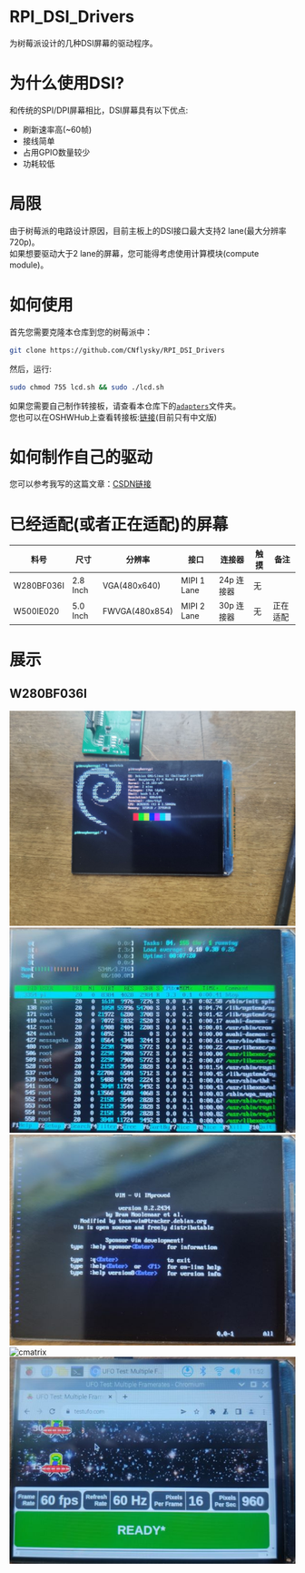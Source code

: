 # RPI_DSI_Drivers
为树莓派设计的几种DSI屏幕的驱动程序。

# 为什么使用DSI?

和传统的SPI/DPI屏幕相比，DSI屏幕具有以下优点:
- 刷新速率高(~60帧)
- 接线简单
- 占用GPIO数量较少
- 功耗较低

# 局限
由于树莓派的电路设计原因，目前主板上的DSI接口最大支持2 lane(最大分辨率720p)。  
如果想要驱动大于2 lane的屏幕，您可能得考虑使用计算模块(compute module)。  


# 如何使用
首先您需要克隆本仓库到您的树莓派中：  
```bash
git clone https://github.com/CNflysky/RPI_DSI_Drivers
```
然后，运行:
```bash
sudo chmod 755 lcd.sh && sudo ./lcd.sh
```
如果您需要自己制作转接板，请查看本仓库下的[`adapters`](https://github.com/CNflysky/RPI_DSI_Drivers/tree/main/adapters)文件夹。  
您也可以在OSHWHub上查看转接板:[链接](https://oshwhub.com/cnflysky/RaspberryPi-DSI-Display)(目前只有中文版)  

# 如何制作自己的驱动
您可以参考我写的这篇文章：[CSDN链接](https://blog.csdn.net/CNflysky/article/details/123119666)  

# 已经适配(或者正在适配)的屏幕
| 料号 | 尺寸 | 分辨率 | 接口 | 连接器 | 触摸 | 备注 |
| ---- | ---- | --- | --- | --- | --- | --- |
|W280BF036I| 2.8 Inch| VGA(480x640) | MIPI 1 Lane | 24p 连接器 | 无 | |
|W500IE020| 5.0 Inch | FWVGA(480x854) | MIPI 2 Lane | 30p 连接器 | 无 | 正在适配 |

# 展示
## W280BF036I
![neofetch](https://github.com/CNflysky/RPI_DSI_Drivers/raw/main/images/w280bf036i/w280bf036i_neofetch.jpg)
![htop](https://github.com/CNflysky/RPI_DSI_Drivers/raw/main/images/w280bf036i/w280bf036i_htop.jpg)
![vim](https://github.com/CNflysky/RPI_DSI_Drivers/raw/main/images/w280bf036i/w280bf036i_vim.jpg)
![cmatrix](https://github.com/CNflysky/RPI_DSI_Drivers/raw/main/images/w280bf036i/w280bf036i_cmatrix.gif)
![testufo](https://github.com/CNflysky/RPI_DSI_Drivers/raw/main/images/w280bf036i/w280bf036i_ufotest.jpg)
